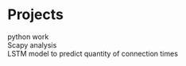 # Projects
python work</br>
Scapy analysis</br>
LSTM model to predict quantity of connection times</br>
